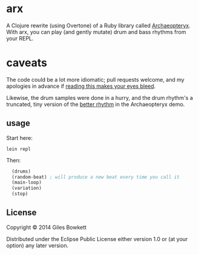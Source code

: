 # arx

A Clojure rewrite (using Overtone) of a Ruby library called [Archaeopteryx](https://github.com/gilesbowkett/archaeopteryx). With arx, you can play (and gently mutate) drum and bass rhythms from your REPL.

# caveats

The code could be a lot more idiomatic; pull requests welcome, and my apologies in advance if [reading this makes your eyes bleed](http://xkcd.com/1513/).

Likewise, the drum samples were done in a hurry, and the drum rhythm's a truncated, tiny version of the [better rhythm](https://github.com/gilesbowkett/archaeopteryx/blob/midi_files/db_drum_definition.rb#L6) in the Archaeopteryx demo. 

## usage

Start here:

    lein repl

Then:

```clojure
  (drums)
  (random-beat) ; will produce a new beat every time you call it
  (main-loop)
  (variation)
  (stop)
```

## License

Copyright © 2014 Giles Bowkett

Distributed under the Eclipse Public License either version 1.0 or (at your option) any later version.

